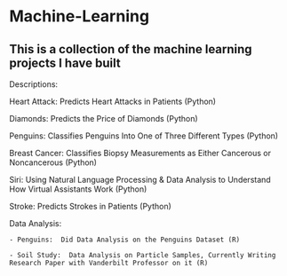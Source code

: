 # Machine-Learning
This is a collection of the machine learning projects I have built
--------------------------------------------------------------------
Descriptions:

Heart Attack:  Predicts Heart Attacks in Patients (Python)

Diamonds:  Predicts the Price of Diamonds (Python)

Penguins:  Classifies Penguins Into One of Three Different Types (Python)

Breast Cancer:  Classifies Biopsy Measurements as Either Cancerous or Noncancerous (Python)

Siri:  Using Natural Language Processing & Data Analysis to Understand How Virtual Assistants Work (Python)

Stroke:  Predicts Strokes in Patients (Python)

Data Analysis: 
    
    - Penguins:  Did Data Analysis on the Penguins Dataset (R)
    
    - Soil Study:  Data Analysis on Particle Samples, Currently Writing Research Paper with Vanderbilt Professor on it (R)
